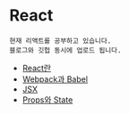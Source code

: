 # React

```
현재 리액트를 공부하고 있습니다.
블로그와 깃헙 동시에 업로드 됩니다.
```

- [React란](https://github.com/Jeong-Hyowon/React/blob/main/React%EB%9E%80.md)
- [Webpack과 Babel](https://github.com/Jeong-Hyowon/React/blob/main/Webpack%EA%B3%BC%20Babel.md)
- [JSX](https://github.com/Jeong-Hyowon/React/blob/main/JSX.md)
- [Props와 State]()